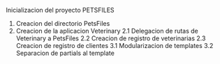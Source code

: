 Inicializacion del proyecto PETSFILES

1. Creacion del directorio PetsFiles
2. Creacion de la aplicacion Veterinary
2.1 Delegacion de rutas de Veterinary a PetsFiles
2.2 Creacion de registro de veterinarias
2.3 Creacion de registro de clientes
3.1 Modularizacion de templates
3.2 Separacion de partials al template